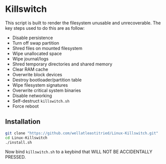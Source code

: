 # Killswitch

This script is built to render the filesystem unusable and unrecoverable. The key steps used to do this are as follow:
- Disable persistence
- Turn off swap partition
- Shred files on mounted filesystem
- Wipe unallocated space
- Wipe journal/logs
- Shred temporary directories and shared memory
- Clear RAM cache
- Overwrite block devices
- Destroy bootloader/partition table
- Wipe filesystem signatures
- Overwrite critical system binaries
- Disable networking
- Self-destruct `killswitch.sh`
- Force reboot

## Installation
```bash
git clone "https://github.com/wellatleastitried/Linux-Killswitch.git"
cd Linux-Killswitch
./install.sh
```
Now bind `killswitch.sh` to a keybind that WILL NOT BE ACCIDENTALLY PRESSED.